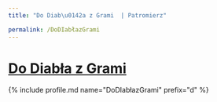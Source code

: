```yaml
---
title: "Do Diab\u0142a z Grami  | Patromierz"

permalink: /DoDIabłazGrami
---
```


# [Do Diabła z Grami ](https://patronite.pl/DoDIabłazGrami)

{% include profile.md name="DoDIabłazGrami" prefix="d" %}
